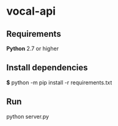 # vocal-api

## Requirements
**Python** 2.7 or higher

## Install dependencies
**$** python -m pip install -r requirements.txt

## Run
python server.py
